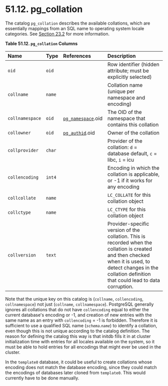 # 51.12. pg\_collation

The catalog `pg_collation` describes the available collations, which are essentially mappings from an SQL name to operating system locale categories. See [Section 23.2](https://www.postgresql.org/docs/10/static/collation.html) for more information.

**Table 51.12. `pg_collation` Columns**

| Name | Type | References | Description |
| :--- | :--- | :--- | :--- |
| `oid` | `oid` |   | Row identifier \(hidden attribute; must be explicitly selected\) |
| `collname` | `name` |   | Collation name \(unique per namespace and encoding\) |
| `collnamespace` | `oid` | [`pg_namespace`](https://www.postgresql.org/docs/10/static/catalog-pg-namespace.html).oid | The OID of the namespace that contains this collation |
| `collowner` | `oid` | [`pg_authid`](https://www.postgresql.org/docs/10/static/catalog-pg-authid.html).oid | Owner of the collation |
| `collprovider` | `char` |   | Provider of the collation: `d` = database default, `c` = libc, `i` = icu |
| `collencoding` | `int4` |   | Encoding in which the collation is applicable, or -1 if it works for any encoding |
| `collcollate` | `name` |   | `LC_COLLATE` for this collation object |
| `collctype` | `name` |   | `LC_CTYPE` for this collation object |
| `collversion` | `text` |   | Provider-specific version of the collation. This is recorded when the collation is created and then checked when it is used, to detect changes in the collation definition that could lead to data corruption. |

Note that the unique key on this catalog is \(`collname`, `collencoding`, `collnamespace`\) not just \(`collname`, `collnamespace`\). PostgreSQL generally ignores all collations that do not have `collencoding` equal to either the current database's encoding or -1, and creation of new entries with the same name as an entry with `collencoding` = -1 is forbidden. Therefore it is sufficient to use a qualified SQL name \(_`schema`_._`name`_\) to identify a collation, even though this is not unique according to the catalog definition. The reason for defining the catalog this way is that initdb fills it in at cluster initialization time with entries for all locales available on the system, so it must be able to hold entries for all encodings that might ever be used in the cluster.

In the `template0` database, it could be useful to create collations whose encoding does not match the database encoding, since they could match the encodings of databases later cloned from `template0`. This would currently have to be done manually.

